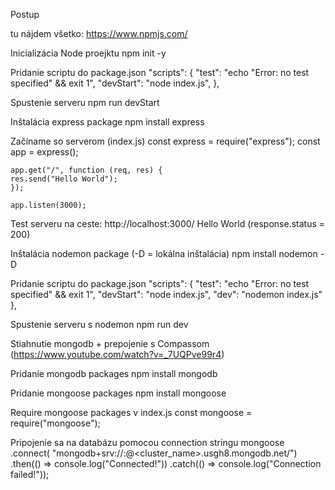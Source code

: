 Postup

tu nájdem všetko: https://www.npmjs.com/

Inicializácia Node proejktu
    npm init -y

Pridanie scriptu do package.json
    "scripts": {
        "test": "echo \"Error: no test specified\" && exit 1",
        "devStart": "node index.js",
    },

Spustenie serveru
    npm run devStart

Inštalácia express package
    npm install express

Začíname so serverom (index.js)
    const express = require("express");
    const app = express();

    app.get("/", function (req, res) {
    res.send("Hello World");
    });

    app.listen(3000);

Test serveru na ceste: http://localhost:3000/
    Hello World
    (response.status = 200)

Inštalácia nodemon package (-D = lokálna inštalácia)
    npm install nodemon -D 

Pridanie scriptu do package.json
    "scripts": {
        "test": "echo \"Error: no test specified\" && exit 1",
        "devStart": "node index.js",
        "dev": "nodemon index.js"
    },

Spustenie serveru s nodemon
    npm run dev

Stiahnutie mongodb + prepojenie s Compassom
    (https://www.youtube.com/watch?v=_7UQPve99r4)

Pridanie mongodb packages 
    npm install mongodb

Pridanie mongoose packages
    npm install mongoose

Require mongoose packages v index.js
    const mongoose = require("mongoose");

Pripojenie sa na databázu pomocou connection stringu 
    mongoose
        .connect( "mongodb+srv://<username>:<password>@<cluster_name>.usgh8.mongodb.net/")
        .then(() => console.log("Connected!"))
        .catch(() => console.log("Connection failed!"));